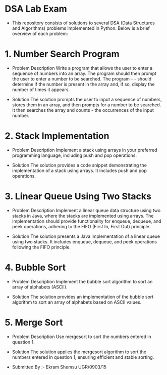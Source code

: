 # DSA Lab Exam 
- This repository consists of solutions to several DSA (Data Structures and Algorithms) problems implemented in Python. Below is a brief overview of each problem:

# 1. Number Search Program
- Problem Description
 Write a program that allows the user to enter a sequence of numbers into an array. The program should then prompt the user to enter a number to be searched. The program - - should determine if the number is present in the array and, if so, display the number of times it appears.

- Solution
 The solution prompts the user to input a sequence of numbers, stores them in an array, and then prompts for a number to be searched. It then searches the array and counts - the occurrences of the input number.

# 2. Stack Implementation
- Problem Description
 Implement a stack using arrays in your preferred programming language, including push and pop operations.

-  Solution
 The solution provides a code snippet demonstrating the implementation of a stack using arrays. It includes push and pop operations.

# 3. Linear Queue Using Two Stacks
- Problem Description
Implement a linear queue data structure using two stacks in Java, where the stacks are implemented using arrays. The implementation should provide functionality for enqueue, dequeue, and peek operations, adhering to the FIFO (First In, First Out) principle.

- Solution
The solution presents a Java implementation of a linear queue using two stacks. It includes enqueue, dequeue, and peek operations following the FIFO principle.

# 4. Bubble Sort
- Problem Description
  Implement the bubble sort algorithm to sort an array of alphabets (ASCII).

- Solution
The solution provides an implementation of the bubble sort algorithm to sort an array of alphabets based on ASCII values.

# 5. Merge Sort
- Problem Description
Use mergesort to sort the numbers entered in question 1.

- Solution
The solution applies the mergesort algorithm to sort the numbers entered in question 1, ensuring efficient and stable sorting.

- Submitted By :-
 Ekram Shemsu
 UGR/0903/15
